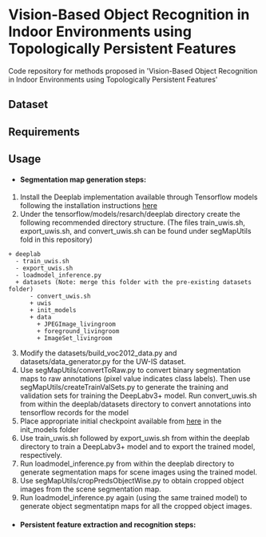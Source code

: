 # Vision-Based Object Recognition in Indoor Environments using Topologically Persistent Features
Code repository for methods proposed in 'Vision-Based Object Recognition in Indoor Environments using Topologically Persistent Features'

## Dataset

## Requirements

## Usage
* #### Segmentation map generation steps:
1. Install the Deeplab implementation available through Tensorflow models following the installation instructions [here](https://github.com/tensorflow/models/blob/master/research/deeplab/g3doc/installation.md) 
2. Under the tensorflow/models/resarch/deeplab directory create the following recommended directory structure. (The files train_uwis.sh, export_uwis.sh, and convert_uwis.sh can be found under segMapUtils fold in this repository)

```
+ deeplab
  - train_uwis.sh
  - export_uwis.sh
  - loadmodel_inference.py
  + datasets (Note: merge this folder with the pre-existing datasets folder)
      - convert_uwis.sh
      + uwis
      + init_models
      + data
        + JPEGImage_livingroom
        + foreground_livingroom
        + ImageSet_livingroom
```   
  
3. Modify the datasets/build_voc2012_data.py and datasets/data_generator.py for the UW-IS dataset.
4. Use segMapUtils/convertToRaw.py to convert binary segmentation maps to raw annotations (pixel value indicates class labels). Then use segMapUtils/createTrainValSets.py to generate the training and validation sets for training the DeepLabv3+ model. Run convert_uwis.sh from within the deeplab/datasets directory to convert annotations into tensorflow records for the model
5. Place appropriate initial checkpoint available from [here](https://github.com/tensorflow/models/tree/master/research/deeplab) in the init_models folder
6. Use train_uwis.sh followed by export_uwis.sh from within the deeplab directory to train a DeepLabv3+ model and to export the trained model, respectively.
7. Run loadmodel_inference.py from within the deeplab directory to generate segmentation maps for scene images using the trained model.
8. Use segMapUtils/cropPredsObjectWise.py to obtain cropped object images from the scene segmentation map.
9. Run loadmodel_inference.py again (using the same trained model) to generate object segmentatipn maps for all the cropped object images.


* #### Persistent feature extraction and recognition steps:
